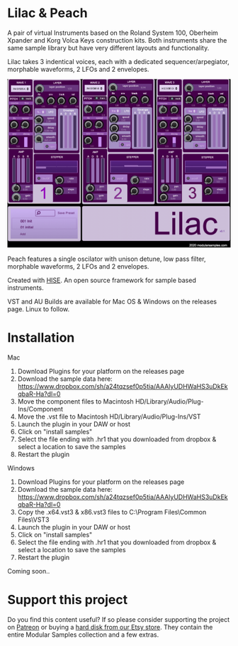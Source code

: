 # Lilac & Peach

A pair of virtual Instruments based on the Roland System 100, Oberheim Xpander and Korg Volca Keys construction kits. Both instruments share the same sample library but have very different layouts and functionality.

Lilac takes 3 indentical voices, each with a dedicated sequencer/arpegiator, morphable waveforms, 2 LFOs and 2 envelopes. 

![enter image description here](https://raw.githubusercontent.com/publicsamples/Public-Samples/master/lilac.png)

Peach features a single oscilator with unison detune, low pass filter, morphable waveforms, 2 LFOs and 2 envelopes. 
 
Created with [HISE](http://hise.audio). An open source framework for sample based instruments.

VST and AU Builds are available for Mac OS & Windows on the releases page. Linux to follow. 

# Installation

Mac

1. Download Plugins for your platform on the releases page
2. Download the sample data here: https://www.dropbox.com/sh/a24tqzsef0p5tia/AAAlyUDHWaHS3uDkEkqbaR-Ha?dl=0
3. Move the component files to  Macintosh HD/Library/Audio/Plug-Ins/Component 
4. Move the .vst file to  Macintosh HD/Library/Audio/Plug-Ins/VST 
5. Launch the plugin in your DAW or host
6. Click on "install samples"
7. Select the file ending with .hr1 that you downloaded from dropbox & select a location to save the samples
8. Restart the plugin

Windows

1. Download Plugins for your platform on the releases page
2. Download the sample data here: https://www.dropbox.com/sh/a24tqzsef0p5tia/AAAlyUDHWaHS3uDkEkqbaR-Ha?dl=0
3. Copy the .x64.vst3 & x86.vst3 files to  C:\Program Files\Common Files\VST3
5. Launch the plugin in your DAW or host
6. Click on "install samples"
7. Select the file ending with .hr1 that you downloaded from dropbox & select a location to save the samples
8. Restart the plugin



Coming soon..

# Support this project

Do you find this content useful? If so please consider supporting the project on [Patreon](https://www.patreon.com/bePatron?u=3947038) or buying a [hard disk from our Etsy store](https://www.etsy.com/uk/shop/ModularSamplesDisks?ref=simple-shop-header-name&listing_id=757501884). They contain the entire Modular Samples collection and a few extras.
